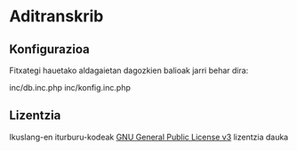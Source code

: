 Aditranskrib
============

Konfigurazioa
-------------

Fitxategi hauetako aldagaietan dagozkien balioak jarri behar dira:

inc/db.inc.php
inc/konfig.inc.php

Lizentzia
---------

Ikuslang-en iturburu-kodeak [GNU General Public License v3](http://www.gnu.org/licenses/gpl.html) lizentzia dauka
